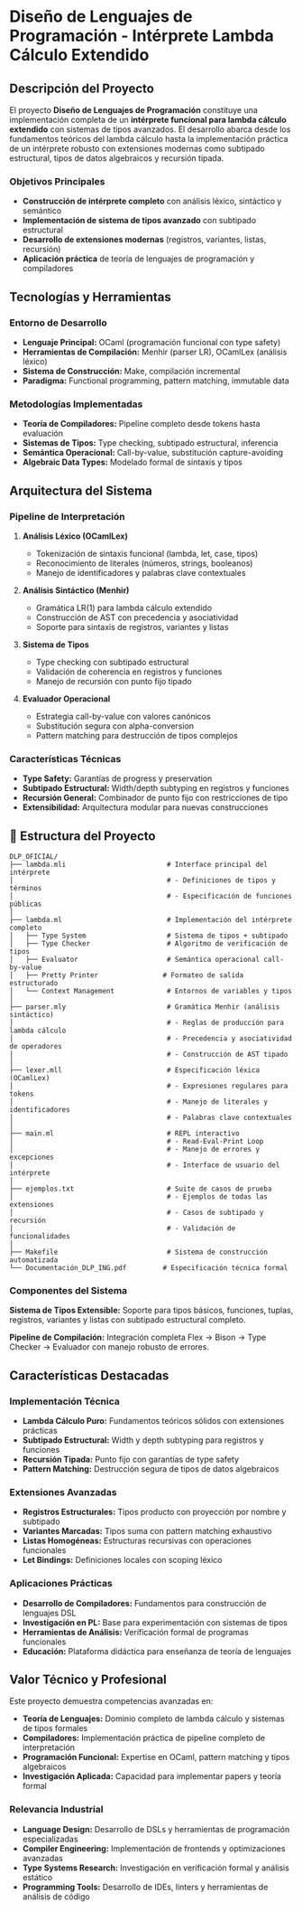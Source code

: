 # Diseño de Lenguajes de Programación - Intérprete Lambda Cálculo Extendido

## Descripción del Proyecto

El proyecto **Diseño de Lenguajes de Programación** constituye una implementación completa de un **intérprete funcional para lambda cálculo extendido** con sistemas de tipos avanzados. El desarrollo abarca desde los fundamentos teóricos del lambda cálculo hasta la implementación práctica de un intérprete robusto con extensiones modernas como subtipado estructural, tipos de datos algebraicos y recursión tipada.

### Objetivos Principales
- **Construcción de intérprete completo** con análisis léxico, sintáctico y semántico
- **Implementación de sistema de tipos avanzado** con subtipado estructural
- **Desarrollo de extensiones modernas** (registros, variantes, listas, recursión)
- **Aplicación práctica** de teoría de lenguajes de programación y compiladores

##  Tecnologías y Herramientas

### Entorno de Desarrollo
- **Lenguaje Principal:** OCaml (programación funcional con type safety)
- **Herramientas de Compilación:** Menhir (parser LR), OCamlLex (análisis léxico)
- **Sistema de Construcción:** Make, compilación incremental
- **Paradigma:** Functional programming, pattern matching, immutable data

### Metodologías Implementadas
- **Teoría de Compiladores:** Pipeline completo desde tokens hasta evaluación
- **Sistemas de Tipos:** Type checking, subtipado estructural, inferencia
- **Semántica Operacional:** Call-by-value, substitución capture-avoiding
- **Algebraic Data Types:** Modelado formal de sintaxis y tipos

## Arquitectura del Sistema

### Pipeline de Interpretación
1. **Análisis Léxico (OCamlLex)**
   - Tokenización de sintaxis funcional (lambda, let, case, tipos)
   - Reconocimiento de literales (números, strings, booleanos)
   - Manejo de identificadores y palabras clave contextuales

2. **Análisis Sintáctico (Menhir)**
   - Gramática LR(1) para lambda cálculo extendido
   - Construcción de AST con precedencia y asociatividad
   - Soporte para sintaxis de registros, variantes y listas

3. **Sistema de Tipos**
   - Type checking con subtipado estructural
   - Validación de coherencia en registros y funciones
   - Manejo de recursión con punto fijo tipado

4. **Evaluador Operacional**
   - Estrategia call-by-value con valores canónicos
   - Substitución segura con alpha-conversion
   - Pattern matching para destrucción de tipos complejos

### Características Técnicas
- **Type Safety:** Garantías de progress y preservation
- **Subtipado Estructural:** Width/depth subtyping en registros y funciones
- **Recursión General:** Combinador de punto fijo con restricciones de tipo
- **Extensibilidad:** Arquitectura modular para nuevas construcciones

## 📁 Estructura del Proyecto

```
DLP_OFICIAL/
├── lambda.mli                         # Interface principal del intérprete
│                                      # - Definiciones de tipos y términos
│                                      # - Especificación de funciones públicas
│
├── lambda.ml                          # Implementación del intérprete completo
│   ├── Type System                    # Sistema de tipos + subtipado
│   ├── Type Checker                   # Algoritmo de verificación de tipos
│   ├── Evaluator                      # Semántica operacional call-by-value
│   ├── Pretty Printer                # Formateo de salida estructurado
│   └── Context Management             # Entornos de variables y tipos
│
├── parser.mly                         # Gramática Menhir (análisis sintáctico)
│                                      # - Reglas de producción para lambda cálculo
│                                      # - Precedencia y asociatividad de operadores
│                                      # - Construcción de AST tipado
│
├── lexer.mll                          # Especificación léxica (OCamlLex)
│                                      # - Expresiones regulares para tokens
│                                      # - Manejo de literales y identificadores
│                                      # - Palabras clave contextuales
│
├── main.ml                            # REPL interactivo
│                                      # - Read-Eval-Print Loop
│                                      # - Manejo de errores y excepciones
│                                      # - Interface de usuario del intérprete
│
├── ejemplos.txt                       # Suite de casos de prueba
│                                      # - Ejemplos de todas las extensiones
│                                      # - Casos de subtipado y recursión
│                                      # - Validación de funcionalidades
│
├── Makefile                           # Sistema de construcción automatizada
└── Documentación_DLP_ING.pdf         # Especificación técnica formal
```

### Componentes del Sistema

**Sistema de Tipos Extensible:** Soporte para tipos básicos, funciones, tuplas, registros, variantes y listas con subtipado estructural completo.

**Pipeline de Compilación:** Integración completa Flex → Bison → Type Checker → Evaluador con manejo robusto de errores.

## Características Destacadas

### Implementación Técnica
- **Lambda Cálculo Puro:** Fundamentos teóricos sólidos con extensiones prácticas
- **Subtipado Estructural:** Width y depth subtyping para registros y funciones
- **Recursión Tipada:** Punto fijo con garantías de type safety
- **Pattern Matching:** Destrucción segura de tipos de datos algebraicos

### Extensiones Avanzadas
- **Registros Estructurales:** Tipos producto con proyección por nombre y subtipado
- **Variantes Marcadas:** Tipos suma con pattern matching exhaustivo
- **Listas Homogéneas:** Estructuras recursivas con operaciones funcionales
- **Let Bindings:** Definiciones locales con scoping léxico

### Aplicaciones Prácticas
- **Desarrollo de Compiladores:** Fundamentos para construcción de lenguajes DSL
- **Investigación en PL:** Base para experimentación con sistemas de tipos
- **Herramientas de Análisis:** Verificación formal de programas funcionales
- **Educación:** Plataforma didáctica para enseñanza de teoría de lenguajes

## Valor Técnico y Profesional

Este proyecto demuestra competencias avanzadas en:
- **Teoría de Lenguajes:** Dominio completo de lambda cálculo y sistemas de tipos formales
- **Compiladores:** Implementación práctica de pipeline completo de interpretación
- **Programación Funcional:** Expertise en OCaml, pattern matching y tipos algebraicos
- **Investigación Aplicada:** Capacidad para implementar papers y teoría formal

### Relevancia Industrial
- **Language Design:** Desarrollo de DSLs y herramientas de programación especializadas
- **Compiler Engineering:** Implementación de frontends y optimizaciones avanzadas
- **Type Systems Research:** Investigación en verificación formal y análisis estático
- **Programming Tools:** Desarrollo de IDEs, linters y herramientas de análisis de código
